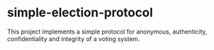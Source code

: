# simple-election-protocol
This project implements a simple protocol for anonymous, authenticity, confidentiality and integrity of a voting system.
